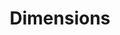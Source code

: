 ---
bigquery: https://console.cloud.google.com/bigquery?p=covid-19-dimensions-ai&page=table&d=data&t=publications
contributors: Digital Science, https://www.digital-science.com/
cost: Free for personal, non-commercial use.
description: Dimensions contains more than 100 million publications, ranging from
  articles published in scholarly journals, books and book chapters, to preprints
  and conference proceedings. All publications are contextualized with linked data
  sets, funding, publications, patents, clinical trials, and policy documents. You
  can also view associated categories, funders, institutions, and researcher profiles.
documentation: https://docs.dimensions.ai/bigquery/index.html
last_edit: Mon, 04 Apr 2022 19:04:00 GMT
location: https://www.dimensions.ai/products/free/
maintained_by: Digital Science, https://www.digital-science.com/
schema_fields: '[''original_assignee_orgs'', ''category_rcdc'', ''eisbn'', ''parent_id'',
  ''date_inserted'', ''family_count'', ''category_icrp_cso'', ''associated_publication_id'',
  ''priority_date'', ''filing_status'', ''name'', ''date_print'', ''id'', ''assignee_countries'',
  ''brief_title'', ''category_sdg'', ''book_series_title'', ''funder_org_state_codes'',
  ''family_members_ids'', ''citations'', ''research_org_state_codes'', ''assignee_orgs'',
  ''journal'', ''citation_string'', ''funder_org_acronyms'', ''category_bra'', ''ipcr'',
  ''inventor_names'', ''aliases'', ''funding_jpy'', ''current_assignee_countries'',
  ''open_access_categories'', ''funder_org'', ''funding_eur'', ''established'', ''type'',
  ''category_uoa'', ''repository_id'', ''associated_publication_arxiv_id'', ''date_imported_gbq'',
  ''citations_count'', ''funding_currency'', ''filing_year'', ''current_assignee_orgs'',
  ''category_for'', ''filing_date'', ''active_years'', ''funder_org_countries'', ''expiration_date'',
  ''start_date'', ''granted_date'', ''issue'', ''altmetrics'', ''license'', ''editors'',
  ''category_hrcs_rac'', ''funding_gbp'', ''conditions'', ''funder_org_cities'', ''original_title'',
  ''expiration_year'', ''associated_publication_pmid'', ''mesh_headings'', ''linkout'',
  ''associated_grant_ids'', ''original_assignee'', ''metrics'', ''research_org_state_names'',
  ''authors'', ''volume'', ''current_assignee'', ''concepts'', ''embargo_date'', ''date_modified'',
  ''original_abstract'', ''mesh_terms'', ''legal_events'', ''subtitles'', ''language'',
  ''doi'', ''research_org_country_names'', ''category_icrp_ct'', ''repository_url'',
  ''foa_number'', ''cpc'', ''interventions'', ''end_year'', ''book_title'', ''categories'',
  ''reference_ids'', ''acronyms'', ''address'', ''category_hrcs_hc'', ''research_org_city_names'',
  ''publication_date'', ''date_online'', ''created_date'', ''grant_number'', ''arxiv_id'',
  ''resulting_publication_ids'', ''funding_details'', ''status'', ''labels'', ''conference'',
  ''organisation_details'', ''resulting_publication_doi'', ''pmcid'', ''priority_year'',
  ''registry'', ''source_id'', ''external_ids'', ''email_address'', ''abstract'',
  ''acknowledgements'', ''types'', ''journal_lists'', ''funding_cny'', ''date_normal'',
  ''funder_countries'', ''associated_publication_doi'', ''phase'', ''kind'', ''funding_nzd'',
  ''links'', ''patent_ids'', ''researcher_ids'', ''publication_ids'', ''pmid'', ''funder_orgs'',
  ''title'', ''end_date'', ''clinical_trial_ids'', ''publisher'', ''gender'', ''pages'',
  ''funding_cad'', ''research_org_countries'', ''supporting_grant_ids'', ''family_id'',
  ''description'', ''proceedings_title'', ''funding_chf'', ''research_orgs'', ''open_access_categories_v2'',
  ''investigators'', ''repository_name'', ''granted_year'', ''original_assignee_countries'',
  ''wikipedia_url'', ''relationships'', ''acronym'', ''publication_year'', ''start_year'',
  ''research_org_cities'', ''date'', ''legal_status'', ''category_hra'', ''funding_amount'',
  ''jurisdiction'', ''isbn'', ''cited_by_ids'', ''year'', ''application_number'',
  ''funding_usd'', ''funding_aud'']'
shortname: dimensions
tags:
- scholarly literature
- patents
- funding
- clinical trials
- academic profiles
terms_of_use: 'Use of both the Dimensions COVID-19 dataset and full Dimensions dataset
  are subject to the Dimensions Terms of use: https://www.dimensions.ai/policies-terms-legal '
title: Dimensions
uuid: dcff88bd-fe6b-4fdb-8159-809bf9d7bc1c
---